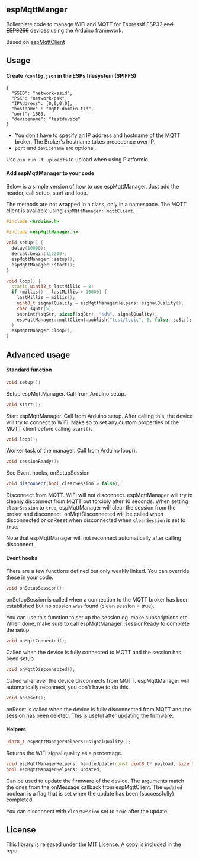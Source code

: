 ## espMqttManger

Boilerplate code to manage WiFi and MQTT for Espressif ESP32 ~~and ESP8266~~ devices using the Arduino framework.

Based on [espMqttClient](https://github.com/bertmelis/espMqttClient)

## Usage

#### Create `/config.json` in the ESPs filesystem (SPIFFS)

```
{
  "SSID": "network-ssid",
  "PSK": "network-psk",
  "IPAddress": [0,0,0,0],
  "hostname" : "mqtt.domain.tld",
  "port": 1883,
  "devicename": "testdevice"
}
```

* You don't have to specify an IP address and hostname of the MQTT broker. The Broker's hostname takes precedence over IP.
* `port` and `devicename` are optional.

Use `pio run -t uploadfs` to upload when using Platformio.

#### Add espMqttManager to your code

Below is a simple version of how to use espMqttManager. Just add the header, call setup, start and loop.

The methods are not wrapped in a class, only in a namespace. The MQTT client is available using `espMQttManager::mqttClient`.

```cpp
#include <Arduino.h>

#include <espMqttManager.h>

void setup() {
  delay(10000);
  Serial.begin(115200);
  espMqttManager::setup();
  espMqttManager::start();
}

void loop() {
  static uint32_t lastMillis = 0;
  if (millis() - lastMillis > 10000) {
    lastMillis = millis();
    uint8_t signalQuality = espMqttManagerHelpers::signalQuality();
    char sqStr[5];
    snprintf(sqStr, sizeof(sqStr), "%d%", signalQuality);
    espMqttManager::mqttClient.publish("test/topic", 0, false, sqStr);
  }
  espMqttManager::loop();
}
```

## Advanced usage

#### Standard function

```cpp
void setup();
```

Setup espMqttManager. Call from Arduino setup.

```cpp
void start();
```

Start espMqttManager. Call from Arduino setup. After calling this, the device will try to connect to WiFi.
Make so to set any custom properties of the MQTT client before calling `start()`.

```cpp
void loop();
```

Worker task of the manager. Call from Arduino loop().

```cpp
void sessionReady();
```

See Event hooks, onSetupSession

```cpp
void disconnect(bool clearSession = false);
```

Disconnect from MQTT. WiFi will not disconnect. espMqttManager will try to cleanly disconnect from MQTT but forcibly after 10 seconds.
When setting `clearSession` to `true`, espMqttManager will clear the session from the broker and disconnect.
onMqttDisconnected will be called when disconnected or onReset when disconnected when `clearSession` is set to `true`.

Note that espMqttManager will not reconnect automatically after calling disconnect.

#### Event hooks

There are a few functions defined but only weakly linked. You can override these in your code.

```cpp
void onSetupSession();
```

onSetupSession is called when a connection to the MQTT broker has been
established but no session was found (clean session = true).

You can use this function to set up the session eg. make subscriptions etc.
When done, make sure to call espMqttManager::sessionReady to complete the setup.

```cpp
void onMqttConnected();
```

Called when the device is fully connected to MQTT and the session has been setup

```cpp
void onMqttDisconnected();
```

Called whenever the device disconnects from MQTT.
espMqttManager will automatically reconnect, you don't have to do this.

```cpp
void onReset();
```
onReset is called when the device is fully disconnected from MQTT and the session
has been deleted. This is useful after updating the firmware.

#### Helpers

```cpp
uint8_t espMqttManagerHelpers::signalQuality();
```

Returns the WiFi signal quality as a percentage.

```cpp
void espMqttManagerHelpers::handleUpdate(const uint8_t* payload, size_t length, size_t index, size_t total);
bool espMqttManagerHelpers::updated;
```

Can be used to update the firmware of the device. The arguments match the ones from the onMessage callback from espMqttClient.
The `updated` boolean is a flag that is set when the update has been (successfully) completed.

You can disconnect with `clearSession` set to `true` after the update.

## License

This library is released under the MIT Licence. A copy is included in the repo.
